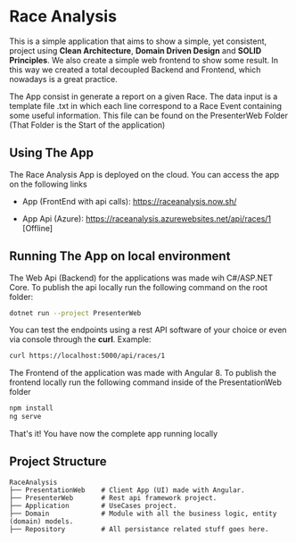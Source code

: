 # Race Analysis

This is a simple application that aims to show a simple, yet consistent, project using **Clean Architecture**, **Domain Driven Design** and **SOLID Principles**. We also create a simple web frontend to show some result. In this way we created a total decoupled Backend and Frontend, which nowadays is a great practice.

The App consist in generate a report on a given Race. The data input is a template file .txt in which each line correspond to a Race Event containing some useful information. This file can be found on the PresenterWeb Folder (That Folder is the Start of the application)

## Using The App

The Race Analysis App is deployed on the cloud. You can access the app on the following links

- App (FrontEnd with api calls): <https://raceanalysis.now.sh/>

- App Api (Azure): <https://raceanalysis.azurewebsites.net/api/races/1> [Offline]

## Running The App on local environment

The Web Api (Backend) for the applications was made wih C#/ASP.NET Core. To publish the api locally run the following command on the root folder:

```bash
dotnet run --project PresenterWeb
```

You can test the endpoints using a rest API software of your choice or even via console through the **curl**. Example:

```bash
curl https://localhost:5000/api/races/1
```

The Frontend of the application was made with Angular 8. To publish the frontend locally run the following command inside of the PresentationWeb folder

```bash
npm install
ng serve
```

That's it! You have now the complete app running locally

## Project Structure

```
RaceAnalysis
├── PresentationWeb    # Client App (UI) made with Angular.
├── PresenterWeb       # Rest api framework project.
├── Application        # UseCases project.
├── Domain             # Module with all the business logic, entity (domain) models.
├── Repository         # All persistance related stuff goes here.
```
